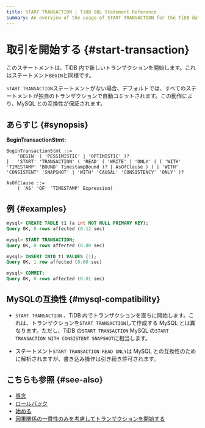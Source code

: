 ```yaml
---
title: START TRANSACTION | TiDB SQL Statement Reference
summary: An overview of the usage of START TRANSACTION for the TiDB database.
---
```


# 取引を開始する {#start-transaction}

このステートメントは、TiDB 内で新しいトランザクションを開始します。これはステートメント`BEGIN`と同様です。

`START TRANSACTION`ステートメントがない場合、デフォルトでは、すべてのステートメントが独自のトランザクションで自動コミットされます。この動作により、MySQL との互換性が保証されます。

## あらすじ {#synopsis}

**BeginTransactionStmt:**

```ebnf+diagram
BeginTransactionStmt ::=
    'BEGIN' ( 'PESSIMISTIC' | 'OPTIMISTIC' )?
|   'START' 'TRANSACTION' ( 'READ' ( 'WRITE' | 'ONLY' ( ( 'WITH' 'TIMESTAMP' 'BOUND' TimestampBound )? | AsOfClause ) ) | 'WITH' 'CONSISTENT' 'SNAPSHOT' | 'WITH' 'CAUSAL' 'CONSISTENCY' 'ONLY' )?

AsOfClause ::=
    ( 'AS' 'OF' 'TIMESTAMP' Expression)
```

## 例 {#examples}

```sql
mysql> CREATE TABLE t1 (a int NOT NULL PRIMARY KEY);
Query OK, 0 rows affected (0.12 sec)

mysql> START TRANSACTION;
Query OK, 0 rows affected (0.00 sec)

mysql> INSERT INTO t1 VALUES (1);
Query OK, 1 row affected (0.00 sec)

mysql> COMMIT;
Query OK, 0 rows affected (0.01 sec)
```

## MySQLの互換性 {#mysql-compatibility}

-   `START TRANSACTION` 、TiDB 内でトランザクションを直ちに開始します。これは、トランザクションを`START TRANSACTION`して作成する MySQL とは異なります。ただし、TiDB の`START TRANSACTION` MySQL の`START TRANSACTION WITH CONSISTENT SNAPSHOT`に相当します。

-   ステートメント`START TRANSACTION READ ONLY`は MySQL との互換性のために解析されますが、書き込み操作は引き続き許可されます。

## こちらも参照 {#see-also}

-   [専念](/sql-statements/sql-statement-commit.md)
-   [ロールバック](/sql-statements/sql-statement-rollback.md)
-   [始める](/sql-statements/sql-statement-begin.md)
-   [因果関係の一貫性のみを考慮してトランザクションを開始する](/transaction-overview.md#causal-consistency)

